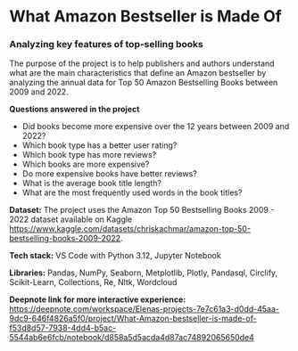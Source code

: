 # What Amazon Bestseller is Made Of #
### Analyzing key features of top-selling books ###
The purpose of the project is to help publishers and authors understand what are the main characteristics that define an Amazon bestseller by analyzing the annual data for Top 50 Amazon Bestselling Books between 2009 and 2022.

**Questions answered in the project**
- Did books become more expensive over the 12 years between 2009 and 2022?
- Which book type has a better user rating?
- Which book type has more reviews?
- Which books are more expensive?
- Do more expensive books have better reviews?
- What is the average book title length?
- What are the most frequently used words in the book titles?

**Dataset:** The project uses the Amazon Top 50 Bestselling Books 2009 - 2022 dataset available on Kaggle https://www.kaggle.com/datasets/chriskachmar/amazon-top-50-bestselling-books-2009-2022.

**Tech stack:** VS Code with Python 3.12, Jupyter Notebook

**Libraries:** Pandas, NumPy, Seaborn, Metplotlib, Plotly, Pandasql, Circlify, Scikit-Learn, Collections, Re, Nltk, Wordcloud

**Deepnote link for more interactive experience:** https://deepnote.com/workspace/Elenas-projects-7e7c61a3-d0dd-45aa-9dc9-646f4826a5f0/project/What-Amazon-bestseller-is-made-of-f53d8d57-7938-4dd4-b5ac-5544ab6e6fcb/notebook/d858a5d5acda4d87ac74892065650de4
